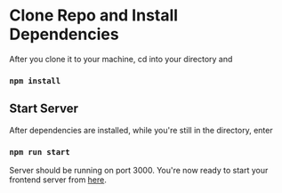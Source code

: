 # Clone Repo and Install Dependencies

After you clone it to your machine, cd into your directory and 

### `npm install`

## Start Server

After dependencies are installed, while you're still in the directory, enter 

###  `npm run start`

Server should be running on port 3000. You're now ready to start your frontend server from  [here](https://github.com/byronholmes2018/frontend-demo).
